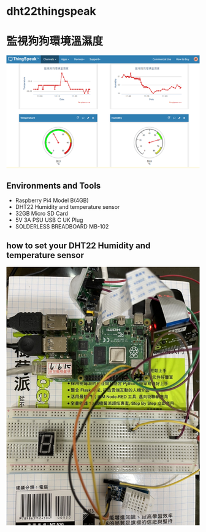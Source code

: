 # dht22thingspeak
<h1>監視狗狗環境溫濕度</h1>

![Alt text](https://github.com/joanneyu03/dht22thingspeak/blob/main/Thingspeak%20Chart.PNG)


<h2>Environments and Tools</h2>

 - Raspberry Pi4 Model B(4GB)
 - DHT22 Humidity and temperature sensor
 - 32GB Micro SD Card
 - 5V 3A PSU USB C UK Plug
 - SOLDERLESS BREADBOARD MB-102

<h2>how to set your DHT22  Humidity and temperature sensor</h2>

 ![Alt text](https://github.com/joanneyu03/dht22thingspeak/blob/main/DHT22_sensor1.jpg)
 
